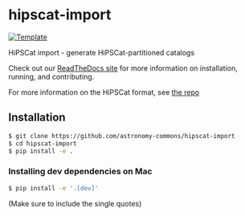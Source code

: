 # hipscat-import

[![Template](https://img.shields.io/badge/Template-LINCC%20Frameworks%20Python%20Project%20Template-brightgreen)](https://lincc-ppt.readthedocs.io/en/latest/)

HiPSCat import - generate HiPSCat-partitioned catalogs

Check out our [ReadTheDocs site](https://hipscat-import.readthedocs.io/en/latest/)
for more information on installation, running, and contributing.

For more information on the HiPSCat format, see [the repo](https://github.com/astronomy-commons/hipscat)

## Installation

```bash
$ git clone https://github.com/astronomy-commons/hipscat-import
$ cd hipscat-import
$ pip install -e .
```

### Installing dev dependencies on Mac

```bash
$ pip install -e '.[dev]'
```
(Make sure to include the single quotes)
